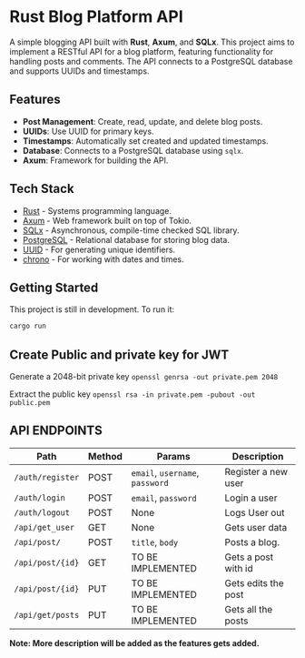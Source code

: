 # Rust Blog Platform API

A simple blogging API built with **Rust**, **Axum**, and **SQLx**. This project aims to implement a RESTful API for a blog platform, featuring functionality for handling posts and comments. The API connects to a PostgreSQL database and supports UUIDs and timestamps.

## Features

-   **Post Management**: Create, read, update, and delete blog posts.
-   **UUIDs**: Use UUID for primary keys.
-   **Timestamps**: Automatically set created and updated timestamps.
-   **Database**: Connects to a PostgreSQL database using `sqlx`.
-   **Axum**: Framework for building the API.

## Tech Stack

-   [Rust](https://www.rust-lang.org/) - Systems programming language.
-   [Axum](https://axum.rs/) - Web framework built on top of Tokio.
-   [SQLx](https://docs.rs/sqlx) - Asynchronous, compile-time checked SQL library.
-   [PostgreSQL](https://www.postgresql.org/) - Relational database for storing blog data.
-   [UUID](https://docs.rs/uuid) - For generating unique identifiers.
-   [chrono](https://crates.io/crates/chrono) - For working with dates and times.

## Getting Started

This project is still in development. To run it:

```bash
cargo run
```

## Create Public and private key for JWT

Generate a 2048-bit private key
`openssl genrsa -out private.pem 2048`

Extract the public key
`openssl rsa -in private.pem -pubout -out public.pem`

## API ENDPOINTS

| Path             | Method | Params                          | Description         |
| ---------------- | ------ | ------------------------------- | ------------------- |
| `/auth/register` | POST   | `email`, `username`, `password` | Register a new user |
| `/auth/login`    | POST   | `email`, `password`             | Login a user        |
| `/auth/logout`   | POST   | None                            | Logs User out       |
| `/api/get_user`  | GET    | None                            | Gets user data      |
| `/api/post/`     | POST   | `title`, `body`                 | Posts a blog.       |
| `/api/post/{id}` | GET    | TO BE IMPLEMENTED               | Gets a post with id |
| `/api/post/{id}` | PUT    | TO BE IMPLEMENTED               | Gets edits the post |
| `/api/get/posts` | PUT    | TO BE IMPLEMENTED               | Gets all the posts  |

**Note: More description will be added as the features gets added.**

